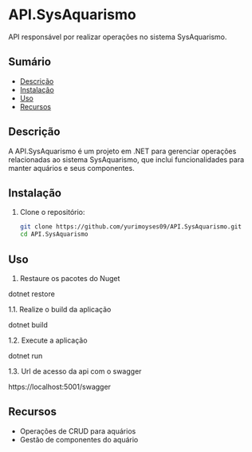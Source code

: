 # API.SysAquarismo

API responsável por realizar operações no sistema SysAquarismo.

## Sumário

- [Descrição](#descrição)
- [Instalação](#instalação)
- [Uso](#uso)
- [Recursos](#recursos)

## Descrição

A API.SysAquarismo é um projeto em .NET para gerenciar operações relacionadas ao sistema SysAquarismo, que inclui funcionalidades para manter aquários e seus componentes.

## Instalação

1. Clone o repositório:
   ```bash
   git clone https://github.com/yurimoyses09/API.SysAquarismo.git
   cd API.SysAquarismo


## Uso

1. Restaure os pacotes do Nuget
   
dotnet restore

1.1. Realize o build da aplicação

dotnet build

1.2. Execute a aplicação

dotnet run

1.3. Url de acesso da api com o swagger

https://localhost:5001/swagger

## Recursos

- Operações de CRUD para aquários
- Gestão de componentes do aquário
